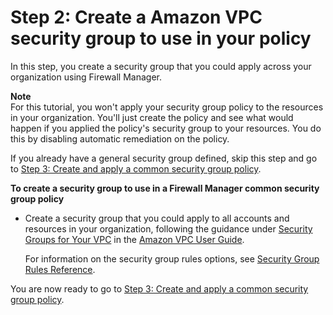 # Step 2: Create a Amazon VPC security group to use in your policy<a name="get-started-fms-create-security-groups"></a>

In this step, you create a security group that you could apply across your organization using Firewall Manager\. 

**Note**  
For this tutorial, you won't apply your security group policy to the resources in your organization\. You'll just create the policy and see what would happen if you applied the policy's security group to your resources\. You do this by disabling automatic remediation on the policy\.

If you already have a general security group defined, skip this step and go to [Step 3: Create and apply a common security group policy](get-started-fms-sg-create-security-policy.md)\. 

**To create a security group to use in a Firewall Manager common security group policy**
+ Create a security group that you could apply to all accounts and resources in your organization, following the guidance under [Security Groups for Your VPC](https://docs.aws.amazon.com/vpc/latest/userguide/VPC_SecurityGroups.html) in the [Amazon VPC User Guide](https://docs.aws.amazon.com/vpc/latest/userguide/)\.

  For information on the security group rules options, see [Security Group Rules Reference](https://docs.aws.amazon.com/AWSEC2/latest/UserGuide/security-group-rules-reference.html)\.

You are now ready to go to [Step 3: Create and apply a common security group policy](get-started-fms-sg-create-security-policy.md)\.